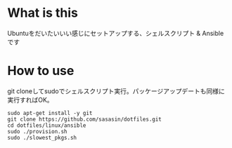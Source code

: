 # What is this

Ubuntuをだいたいいい感じにセットアップする、シェルスクリプト & Ansibleです

# How to use

git cloneしてsudoでシェルスクリプト実行。パッケージアップデートも同様に実行すればOK。

```
sudo apt-get install -y git
git clone https://github.com/sasasin/dotfiles.git
cd dotfiles/linux/ansible
sudo ./provision.sh
sudo ./slowest_pkgs.sh
```
